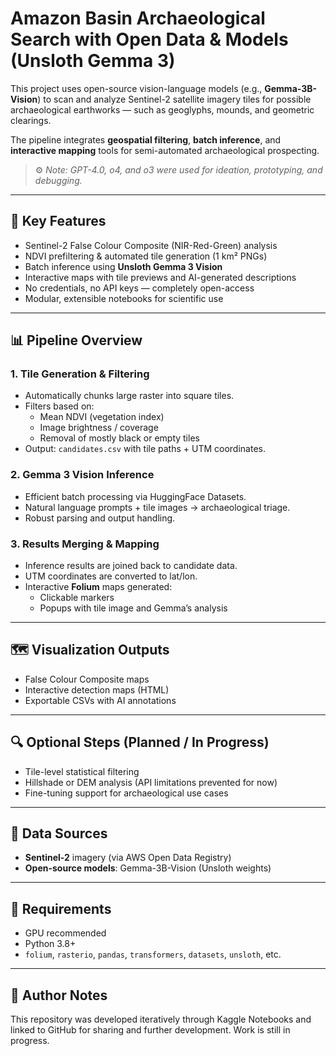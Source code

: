 # Amazon Basin Archaeological Search with Open Data & Models (Unsloth Gemma 3)

This project uses open-source vision-language models (e.g., **Gemma-3B-Vision**) to scan and analyze Sentinel-2 satellite imagery tiles for possible archaeological earthworks — such as geoglyphs, mounds, and geometric clearings.

The pipeline integrates **geospatial filtering**, **batch inference**, and **interactive mapping** tools for semi-automated archaeological prospecting.

> ⚙️ *Note: GPT-4.0, o4, and o3 were used for ideation, prototyping, and debugging.*

---

## 📌 Key Features

- Sentinel-2 False Colour Composite (NIR-Red-Green) analysis  
- NDVI prefiltering & automated tile generation (1 km² PNGs)  
- Batch inference using **Unsloth Gemma 3 Vision**  
- Interactive maps with tile previews and AI-generated descriptions  
- No credentials, no API keys — completely open-access  
- Modular, extensible notebooks for scientific use  

---

## 📊 Pipeline Overview

### 1. **Tile Generation & Filtering**
- Automatically chunks large raster into square tiles.
- Filters based on:
  - Mean NDVI (vegetation index)
  - Image brightness / coverage
  - Removal of mostly black or empty tiles
- Output: `candidates.csv` with tile paths + UTM coordinates.

### 2. **Gemma 3 Vision Inference**
- Efficient batch processing via HuggingFace Datasets.
- Natural language prompts + tile images → archaeological triage.
- Robust parsing and output handling.

### 3. **Results Merging & Mapping**
- Inference results are joined back to candidate data.
- UTM coordinates are converted to lat/lon.
- Interactive **Folium** maps generated:
  - Clickable markers
  - Popups with tile image and Gemma’s analysis

---

## 🗺️ Visualization Outputs

- False Colour Composite maps  
- Interactive detection maps (HTML)  
- Exportable CSVs with AI annotations  

---

## 🔍 Optional Steps (Planned / In Progress)
- Tile-level statistical filtering  
- Hillshade or DEM analysis (API limitations prevented for now)  
- Fine-tuning support for archaeological use cases  

---

## 📂 Data Sources

- **Sentinel-2** imagery (via AWS Open Data Registry)  
- **Open-source models**: Gemma-3B-Vision (Unsloth weights)

---

## 🚧 Requirements

- GPU recommended  
- Python 3.8+  
- `folium`, `rasterio`, `pandas`, `transformers`, `datasets`, `unsloth`, etc.

---

## 👤 Author Notes

This repository was developed iteratively through Kaggle Notebooks and linked to GitHub for sharing and further development. Work is still in progress.

